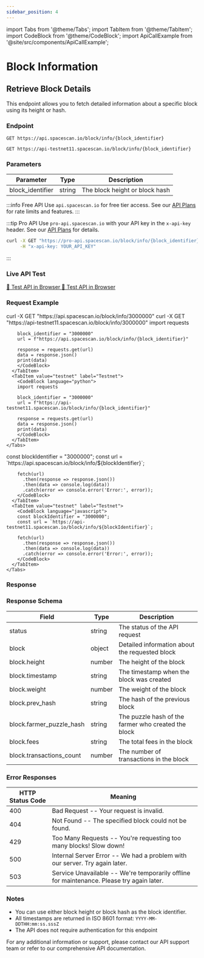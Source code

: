 ```yaml
---
sidebar_position: 4
---
```

import Tabs from '@theme/Tabs';
import TabItem from '@theme/TabItem';
import CodeBlock from '@theme/CodeBlock';
import ApiCallExample from '@site/src/components/ApiCallExample';

# Block Information

## Retrieve Block Details

This endpoint allows you to fetch detailed information about a specific block using its height or hash.

### Endpoint

<Tabs>
  <TabItem value="mainnet" label="Mainnet">

```
GET https://api.spacescan.io/block/info/{block_identifier}
```

  </TabItem>
  <TabItem value="testnet" label="Testnet">

```
GET https://api-testnet11.spacescan.io/block/info/{block_identifier}
```

  </TabItem>
</Tabs>

### Parameters

| Parameter | Type   | Description                                     |
|-----------|--------|-------------------------------------------------|
| block_identifier | string | The block height or block hash |

:::info Free API
Use `api.spacescan.io` for free tier access. See our [API Plans](https://spacescan.io/apis#plans) for rate limits and features.
:::

:::tip Pro API
Use `pro-api.spacescan.io` with your API key in the `x-api-key` header. See our [API Plans](https://spacescan.io/apis#plans) for details.

```bash
curl -X GET "https://pro-api.spacescan.io/block/info/{block_identifier}" \
     -H "x-api-key: YOUR_API_KEY"
```
:::

### Live API Test

<Tabs>
  <TabItem value="mainnet" label="Mainnet">
    <a href="https://api.spacescan.io/block/info/3000000" target="_blank" rel="noopener noreferrer" className="api-test-button">
      🚀 Test API in Browser
    </a>
  </TabItem>
  <TabItem value="testnet" label="Testnet">
    <a href="https://api-testnet11.spacescan.io/block/info/3000000" target="_blank" rel="noopener noreferrer" className="api-test-button">
      🚀 Test API in Browser
    </a>
  </TabItem>
</Tabs>

### Request Example

<Tabs>
  <TabItem value="curl" label="cURL">
    <Tabs>
      <TabItem value="mainnet" label="Mainnet">
        <CodeBlock language="bash">
        curl -X GET "https://api.spacescan.io/block/info/3000000"
        </CodeBlock>
      </TabItem>
      <TabItem value="testnet" label="Testnet">
        <CodeBlock language="bash">
        curl -X GET "https://api-testnet11.spacescan.io/block/info/3000000"
        </CodeBlock>
      </TabItem>
    </Tabs>
  </TabItem>
  <TabItem value="python" label="Python">
    <Tabs>
      <TabItem value="mainnet" label="Mainnet">
        <CodeBlock language="python">
        import requests

        block_identifier = "3000000"
        url = f"https://api.spacescan.io/block/info/{block_identifier}"

        response = requests.get(url)
        data = response.json()
        print(data)
        </CodeBlock>
      </TabItem>
      <TabItem value="testnet" label="Testnet">
        <CodeBlock language="python">
        import requests

        block_identifier = "3000000"
        url = f"https://api-testnet11.spacescan.io/block/info/{block_identifier}"

        response = requests.get(url)
        data = response.json()
        print(data)
        </CodeBlock>
      </TabItem>
    </Tabs>
  </TabItem>
  <TabItem value="javascript" label="JavaScript">
    <Tabs>
      <TabItem value="mainnet" label="Mainnet">
        <CodeBlock language="javascript">
        const blockIdentifier = "3000000";
        const url = `https://api.spacescan.io/block/info/${blockIdentifier}`;

        fetch(url)
          .then(response => response.json())
          .then(data => console.log(data))
          .catch(error => console.error('Error:', error));
        </CodeBlock>
      </TabItem>
      <TabItem value="testnet" label="Testnet">
        <CodeBlock language="javascript">
        const blockIdentifier = "3000000";
        const url = `https://api-testnet11.spacescan.io/block/info/${blockIdentifier}`;

        fetch(url)
          .then(response => response.json())
          .then(data => console.log(data))
          .catch(error => console.error('Error:', error));
        </CodeBlock>
      </TabItem>
    </Tabs>
  </TabItem>
</Tabs>

### Response

<Tabs>
  <TabItem value="mainnet" label="Mainnet">
    <ApiCallExample endpoint="https://api.spacescan.io/block/info/3000000" />
  </TabItem>
  <TabItem value="testnet" label="Testnet">
    <ApiCallExample endpoint="https://api-testnet11.spacescan.io/block/info/3000000" />
  </TabItem>
</Tabs>

### Response Schema

| Field            | Type    | Description                                           |
|------------------|---------|-------------------------------------------------------|
| status           | string  | The status of the API request                         |
| block            | object  | Detailed information about the requested block        |
| block.height     | number  | The height of the block                               |
| block.timestamp  | string  | The timestamp when the block was created              |
| block.weight     | number  | The weight of the block                               |
| block.prev_hash  | string  | The hash of the previous block                        |
| block.farmer_puzzle_hash | string | The puzzle hash of the farmer who created the block |
| block.fees       | string  | The total fees in the block                           |
| block.transactions_count | number | The number of transactions in the block        |

### Error Responses

| HTTP Status Code | Meaning                                                                                   |
|------------------|-------------------------------------------------------------------------------------------|
| 400              | Bad Request -- Your request is invalid.                                                   |
| 404              | Not Found -- The specified block could not be found.                                      |
| 429              | Too Many Requests -- You're requesting too many blocks! Slow down!                        |
| 500              | Internal Server Error -- We had a problem with our server. Try again later.               |
| 503              | Service Unavailable -- We're temporarily offline for maintenance. Please try again later. |

### Notes

- You can use either block height or block hash as the block identifier.
- All timestamps are returned in ISO 8601 format: `YYYY-MM-DDTHH:mm:ss.sssZ`
- The API does not require authentication for this endpoint

For any additional information or support, please contact our API support team or refer to our comprehensive API documentation.
